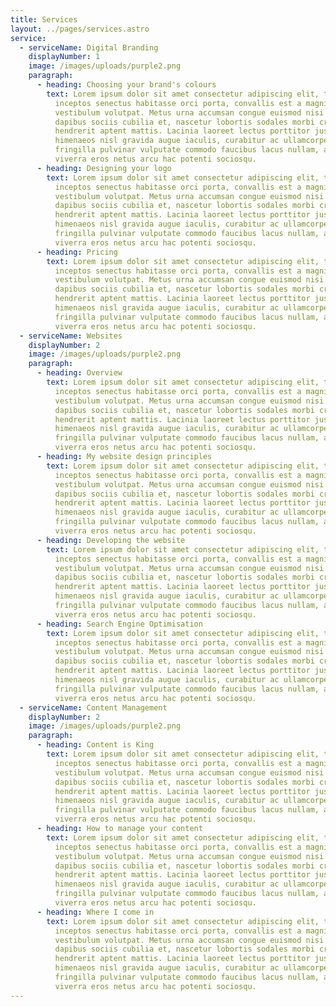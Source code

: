 ```yaml
---
title: Services
layout: ../pages/services.astro
service:
  - serviceName: Digital Branding
    displayNumber: 1
    image: /images/uploads/purple2.png
    paragraph:
      - heading: Choosing your brand's colours
        text: Lorem ipsum dolor sit amet consectetur adipiscing elit, tempor eleifend
          inceptos senectus habitasse orci porta, convallis est a magnis
          vestibulum volutpat. Metus urna accumsan congue euismod nisi mus
          dapibus sociis cubilia et, nascetur lobortis sodales morbi cras
          hendrerit aptent mattis. Lacinia laoreet lectus porttitor justo rutrum
          himenaeos nisl gravida augue iaculis, curabitur ac ullamcorper
          fringilla pulvinar vulputate commodo faucibus lacus nullam, at sed
          viverra eros netus arcu hac potenti sociosqu.
      - heading: Designing your logo
        text: Lorem ipsum dolor sit amet consectetur adipiscing elit, tempor eleifend
          inceptos senectus habitasse orci porta, convallis est a magnis
          vestibulum volutpat. Metus urna accumsan congue euismod nisi mus
          dapibus sociis cubilia et, nascetur lobortis sodales morbi cras
          hendrerit aptent mattis. Lacinia laoreet lectus porttitor justo rutrum
          himenaeos nisl gravida augue iaculis, curabitur ac ullamcorper
          fringilla pulvinar vulputate commodo faucibus lacus nullam, at sed
          viverra eros netus arcu hac potenti sociosqu.
      - heading: Pricing
        text: Lorem ipsum dolor sit amet consectetur adipiscing elit, tempor eleifend
          inceptos senectus habitasse orci porta, convallis est a magnis
          vestibulum volutpat. Metus urna accumsan congue euismod nisi mus
          dapibus sociis cubilia et, nascetur lobortis sodales morbi cras
          hendrerit aptent mattis. Lacinia laoreet lectus porttitor justo rutrum
          himenaeos nisl gravida augue iaculis, curabitur ac ullamcorper
          fringilla pulvinar vulputate commodo faucibus lacus nullam, at sed
          viverra eros netus arcu hac potenti sociosqu.
  - serviceName: Websites
    displayNumber: 2
    image: /images/uploads/purple2.png
    paragraph:
      - heading: Overview
        text: Lorem ipsum dolor sit amet consectetur adipiscing elit, tempor eleifend
          inceptos senectus habitasse orci porta, convallis est a magnis
          vestibulum volutpat. Metus urna accumsan congue euismod nisi mus
          dapibus sociis cubilia et, nascetur lobortis sodales morbi cras
          hendrerit aptent mattis. Lacinia laoreet lectus porttitor justo rutrum
          himenaeos nisl gravida augue iaculis, curabitur ac ullamcorper
          fringilla pulvinar vulputate commodo faucibus lacus nullam, at sed
          viverra eros netus arcu hac potenti sociosqu.
      - heading: My website design principles
        text: Lorem ipsum dolor sit amet consectetur adipiscing elit, tempor eleifend
          inceptos senectus habitasse orci porta, convallis est a magnis
          vestibulum volutpat. Metus urna accumsan congue euismod nisi mus
          dapibus sociis cubilia et, nascetur lobortis sodales morbi cras
          hendrerit aptent mattis. Lacinia laoreet lectus porttitor justo rutrum
          himenaeos nisl gravida augue iaculis, curabitur ac ullamcorper
          fringilla pulvinar vulputate commodo faucibus lacus nullam, at sed
          viverra eros netus arcu hac potenti sociosqu.
      - heading: Developing the website
        text: Lorem ipsum dolor sit amet consectetur adipiscing elit, tempor eleifend
          inceptos senectus habitasse orci porta, convallis est a magnis
          vestibulum volutpat. Metus urna accumsan congue euismod nisi mus
          dapibus sociis cubilia et, nascetur lobortis sodales morbi cras
          hendrerit aptent mattis. Lacinia laoreet lectus porttitor justo rutrum
          himenaeos nisl gravida augue iaculis, curabitur ac ullamcorper
          fringilla pulvinar vulputate commodo faucibus lacus nullam, at sed
          viverra eros netus arcu hac potenti sociosqu.
      - heading: Search Engine Optimisation
        text: Lorem ipsum dolor sit amet consectetur adipiscing elit, tempor eleifend
          inceptos senectus habitasse orci porta, convallis est a magnis
          vestibulum volutpat. Metus urna accumsan congue euismod nisi mus
          dapibus sociis cubilia et, nascetur lobortis sodales morbi cras
          hendrerit aptent mattis. Lacinia laoreet lectus porttitor justo rutrum
          himenaeos nisl gravida augue iaculis, curabitur ac ullamcorper
          fringilla pulvinar vulputate commodo faucibus lacus nullam, at sed
          viverra eros netus arcu hac potenti sociosqu.
  - serviceName: Content Management
    displayNumber: 2
    image: /images/uploads/purple2.png
    paragraph:
      - heading: Content is King
        text: Lorem ipsum dolor sit amet consectetur adipiscing elit, tempor eleifend
          inceptos senectus habitasse orci porta, convallis est a magnis
          vestibulum volutpat. Metus urna accumsan congue euismod nisi mus
          dapibus sociis cubilia et, nascetur lobortis sodales morbi cras
          hendrerit aptent mattis. Lacinia laoreet lectus porttitor justo rutrum
          himenaeos nisl gravida augue iaculis, curabitur ac ullamcorper
          fringilla pulvinar vulputate commodo faucibus lacus nullam, at sed
          viverra eros netus arcu hac potenti sociosqu.
      - heading: How to manage your content
        text: Lorem ipsum dolor sit amet consectetur adipiscing elit, tempor eleifend
          inceptos senectus habitasse orci porta, convallis est a magnis
          vestibulum volutpat. Metus urna accumsan congue euismod nisi mus
          dapibus sociis cubilia et, nascetur lobortis sodales morbi cras
          hendrerit aptent mattis. Lacinia laoreet lectus porttitor justo rutrum
          himenaeos nisl gravida augue iaculis, curabitur ac ullamcorper
          fringilla pulvinar vulputate commodo faucibus lacus nullam, at sed
          viverra eros netus arcu hac potenti sociosqu.
      - heading: Where I come in
        text: Lorem ipsum dolor sit amet consectetur adipiscing elit, tempor eleifend
          inceptos senectus habitasse orci porta, convallis est a magnis
          vestibulum volutpat. Metus urna accumsan congue euismod nisi mus
          dapibus sociis cubilia et, nascetur lobortis sodales morbi cras
          hendrerit aptent mattis. Lacinia laoreet lectus porttitor justo rutrum
          himenaeos nisl gravida augue iaculis, curabitur ac ullamcorper
          fringilla pulvinar vulputate commodo faucibus lacus nullam, at sed
          viverra eros netus arcu hac potenti sociosqu.
---
```

